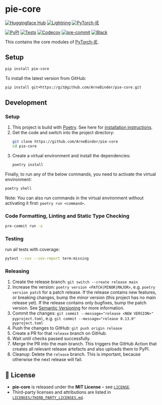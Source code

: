 # pie-core

<a href="https://huggingface.co/docs/hub/index"><img alt="Huggingface Hub" src="https://img.shields.io/badge/-Huggingface--Hub-darkslateblue?style=flat&logo=huggingface&labelColor=darkslateblue"></a>
<a href="https://pytorchlightning.ai/"><img alt="Lightning" src="https://img.shields.io/badge/-Lightning-792ee5?logo=lightning&logoColor=white"></a>
<a href="https://github.com/ArneBinder/pytorch-ie"><img alt="PyTorch-IE" src="https://img.shields.io/badge/-PyTorch--IE-017F2F?style=flat&logo=github&labelColor=gray"></a><br>

[![PyPI](https://img.shields.io/pypi/v/pie-core.svg)][pypi status]
[![Tests](https://github.com/arnebinder/pie-core/workflows/Tests/badge.svg)][tests]
[![Codecov](https://codecov.io/gh/arnebinder/pie-core/branch/main/graph/badge.svg)][codecov]
[![pre-commit](https://img.shields.io/badge/pre--commit-enabled-brightgreen?logo=pre-commit&logoColor=white)][pre-commit]
[![Black](https://img.shields.io/badge/code%20style-black-000000.svg)][black]

This contains the core modules of [PyTorch-IE](https://github.com/ArneBinder/pytorch-ie).

## Setup

```bash
pip install pie-core
```

To install the latest version from GitHub:

```bash
pip install git+https://git@github.com/ArneBinder/pie-core.git
```

## Development

### Setup

1. This project is build with [Poetry](https://python-poetry.org/). See here for [installation instructions](https://python-poetry.org/docs/#installation).
2. Get the code and switch into the project directory:
   ```bash
   git clone https://github.com/ArneBinder/pie-core
   cd pie-core
   ```
3. Create a virtual environment and install the dependencies:
   ```bash
   poetry install
   ```

Finally, to run any of the below commands, you need to activate the virtual environment:

```bash
poetry shell
```

Note: You can also run commands in the virtual environment without activating it first: `poetry run <command>`.

### Code Formatting, Linting and Static Type Checking

```bash
pre-commit run -a
```

### Testing

run all tests with coverage:

```bash
pytest --cov --cov-report term-missing
```

### Releasing

1. Create the release branch:
   `git switch --create release main`
2. Increase the version:
   `poetry version <PATCH|MINOR|MAJOR>`,
   e.g. `poetry version patch` for a patch release. If the release contains new features, or breaking changes,
   bump the minor version (this project has no main release yet). If the release contains only bugfixes, bump
   the patch version. See [Semantic Versioning](https://semver.org/) for more information.
3. Commit the changes:
   `git commit --message="release <NEW VERSION>" pyproject.toml`,
   e.g. `git commit --message="release 0.13.0" pyproject.toml`
4. Push the changes to GitHub:
   `git push origin release`
5. Create a PR for that `release` branch on GitHub.
6. Wait until checks passed successfully.
7. Merge the PR into the main branch. This triggers the GitHub Action that creates all relevant release
   artefacts and also uploads them to PyPI.
8. Cleanup: Delete the `release` branch. This is important, because otherwise the next release will fail.

## 📄 License

- **pie-core** is released under the **MIT License** – see [`LICENSE`](LICENSE).
- Third-party licenses and attributions are listed in [`LICENSES/THIRD_PARTY_LICENSES.md`](LICENSES/THIRD_PARTY_LICENSES.md).

[black]: https://github.com/psf/black
[codecov]: https://app.codecov.io/gh/arnebinder/pie-core
[pre-commit]: https://github.com/pre-commit/pre-commit
[pypi status]: https://pypi.org/project/pie-core/
[tests]: https://github.com/arnebinder/pie-core/actions?workflow=Tests

